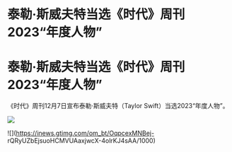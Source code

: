 # 泰勒·斯威夫特当选《时代》周刊2023“年度人物”

# 泰勒·斯威夫特当选《时代》周刊2023“年度人物”

《时代》周刊12月7日宣布泰勒·斯威夫特（Taylor Swift）当选2023“年度人物”。

![](https://inews.gtimg.com/om_bt/OVhtMRHOBRt_OZYE2T8AsCm1rQ6aq5m1hbRhGSH7fe4vQAA/1000)

![](https://inews.gtimg.com/om_bt/OqpcexMNBej-
rQRyUZbEjsuoHCMVUAaxjwcX-4olrKJ4sAA/1000)

